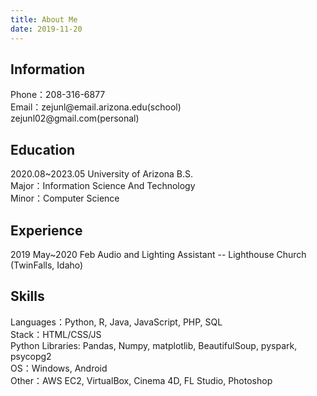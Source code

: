 ```yaml
---
title: About Me
date: 2019-11-20
---
```


<h2>Information</h2>
Phone：208-316-6877 <br>
Email：zejunl@email.arizona.edu(school) <br> zejunl02@gmail.com(personal)


<h2>Education</h2>
2020.08~2023.05 University of Arizona B.S. <br>
Major：Information Science And Technology <br> Minor：Computer Science


<h2>Experience</h2>
2019 May~2020 Feb Audio and Lighting Assistant -- Lighthouse Church (TwinFalls, Idaho)


<h2>Skills</h2>
Languages：Python, R, Java, JavaScript, PHP, SQL <br>
Stack：HTML/CSS/JS <br>
Python Libraries: Pandas, Numpy, matplotlib, BeautifulSoup, pyspark, psycopg2 <br>
OS：Windows, Android <br>
Other：AWS EC2, VirtualBox, Cinema 4D, FL Studio, Photoshop
